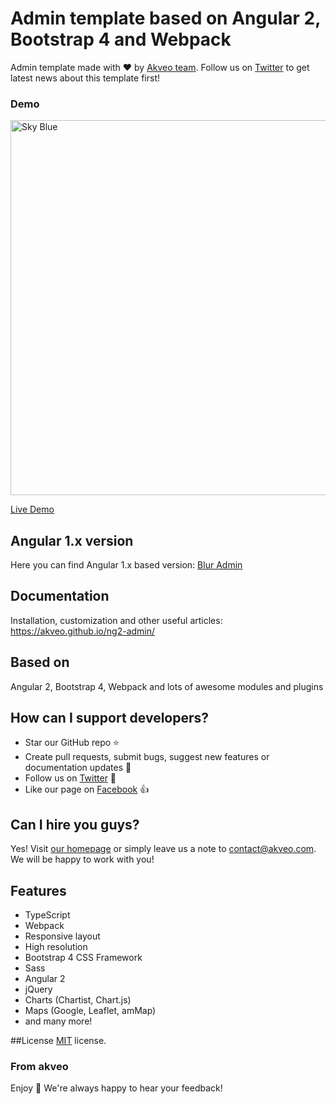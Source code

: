 # Admin template based on Angular 2, Bootstrap 4 and Webpack

Admin template made with :heart:  by [Akveo team](http://akveo.com/). Follow us on [Twitter](https://twitter.com/akveo_inc) to get latest news about this template first!

### Demo

<a target="_blank" href="http://akveo.com/ng2-admin/"><img src="http://i.imgur.com/QK9AzHj.jpg" width="600" alt="Sky Blue"/></a>

<a target="_blank" href="http://akveo.com/ng2-admin/">Live Demo</a>

## Angular 1.x version
Here you can find Angular 1.x based version: [Blur Admin](http://akveo.github.io/blur-admin/)
 
## Documentation
Installation, customization and other useful articles: https://akveo.github.io/ng2-admin/

## Based on
Angular 2, Bootstrap 4, Webpack and lots of awesome modules and plugins

## How can I support developers?
- Star our GitHub repo :star:
- Create pull requests, submit bugs, suggest new features or documentation updates :wrench:
- Follow us on [Twitter](https://twitter.com/akveo_inc) :feet:
- Like our page on [Facebook](https://www.facebook.com/akveo/) :thumbsup:

## Can I hire you guys?
Yes!  Visit [our homepage](http://akveo.com/) or simply leave us a note to [contact@akveo.com](mailto:contact@akveo.com). We will be happy to work with you!

## Features
* TypeScript
* Webpack
* Responsive layout
* High resolution
* Bootstrap 4 CSS Framework
* Sass
* Angular 2
* jQuery
* Charts (Chartist, Chart.js)
* Maps (Google, Leaflet, amMap)
* and many more!

##License
[MIT](LICENSE.txt) license.

### From akveo

Enjoy :metal:
We're always happy to hear your feedback!
